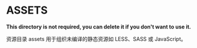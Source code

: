 # ASSETS

**This directory is not required, you can delete it if you don't want to use it.**

资源目录 assets 用于组织未编译的静态资源如 LESS、SASS 或 JavaScript。
